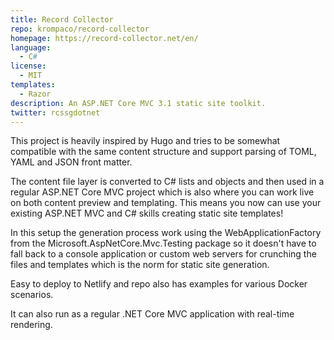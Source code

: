 ```yaml
---
title: Record Collector
repo: krompaco/record-collector
homepage: https://record-collector.net/en/
language:
  - C#
license:
  - MIT
templates:
  - Razor
description: An ASP.NET Core MVC 3.1 static site toolkit.
twitter: rcssgdotnet
---
```


This project is heavily inspired by Hugo and tries to be somewhat compatible with the same content structure and support parsing of TOML, YAML and JSON front matter.

The content file layer is converted to C# lists and objects and then used in a regular ASP.NET Core MVC project which is also where you can work live on both content preview and templating. This means you now can use your existing ASP.NET MVC and C# skills creating static site templates!

In this setup the generation process work using the WebApplicationFactory from the Microsoft.AspNetCore.Mvc.Testing package so it doesn't have to fall back to a console application or custom web servers for crunching the files and templates which is the norm for static site generation.

Easy to deploy to Netlify and repo also has examples for various Docker scenarios.

It can also run as a regular .NET Core MVC application with real-time rendering.
